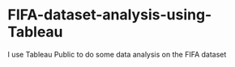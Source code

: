 # FIFA-dataset-analysis-using-Tableau
I use Tableau Public to do some data analysis on the FIFA dataset
